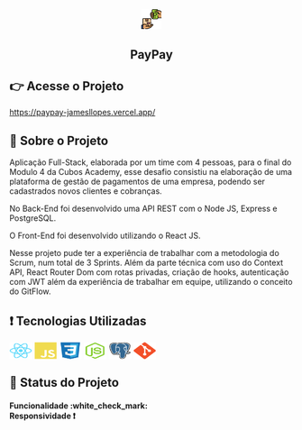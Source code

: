 <div align="center">
	<img src='./frontend/public/favicon.png' width='7%'/>
<h2>PayPay</h2>
    </div>

## :point_right: Acesse o Projeto
https://paypay-jamesllopes.vercel.app/


## :dart: Sobre o Projeto
Aplicação Full-Stack, elaborada por um time com 4 pessoas, para o final do Modulo 4 da Cubos Academy, esse desafio consistiu na elaboração de uma plataforma de gestão de pagamentos de uma empresa, podendo ser cadastrados novos clientes e cobranças.

No Back-End foi desenvolvido uma API REST com o Node JS, Express e PostgreSQL.

O Front-End foi desenvolvido utilizando o React JS. 

Nesse projeto pude ter a experiência de trabalhar com a metodologia do Scrum, num total de 3 Sprints. Além da parte técnica com uso do Context API, React Router Dom com rotas privadas, criação de hooks, autenticação com JWT além da experiência de trabalhar em equipe, utilizando o conceito do GitFlow.


## ❗ Tecnologias Utilizadas

  <div style="display: inline_block">
  <img align="center" alt="jl-REACT" height="30" width="40" src="https://raw.githubusercontent.com/devicons/devicon/master/icons/react/react-original.svg">  
  <img align="center" alt="jl-Js" height="30" width="40" src="https://raw.githubusercontent.com/devicons/devicon/master/icons/javascript/javascript-plain.svg">
  <img align="center" alt="jl-CSS" height="30" width="40" src="https://raw.githubusercontent.com/devicons/devicon/master/icons/css3/css3-original.svg">
   <img align="center" alt="jl-Node" height="30" width="40" src="https://raw.githubusercontent.com/devicons/devicon/master/icons/nodejs/nodejs-original.svg">
    <img align="center" alt="jl-Postgres" height="30" width="40" src="https://raw.githubusercontent.com/devicons/devicon/master/icons/postgresql/postgresql-original.svg">
        <img align="center" alt="jl-Postgres" height="30" width="40" src="https://raw.githubusercontent.com/devicons/devicon/master/icons/git/git-original.svg">
  </div>
  


## :running: Status do Projeto

<h4 align="left">
Funcionalidade :white_check_mark: <br>
Responsividade	❗
</h4>
